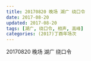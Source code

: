 ```yaml
---
title: 20170820 晚场 湖广 绕口令
date: 2017-08-20
updated: 2017-08-20
tags: [湖广, 绕口令, 相声, 高峰] 
categories: (2017)丁酉年场次 
---
```

20170820 晚场 湖广 绕口令
